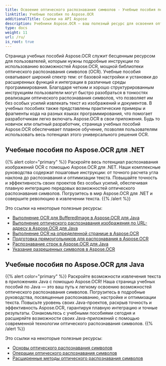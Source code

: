```yaml
---
title: Освоение оптического распознавания символов - Учебные пособия по Aspose.OCR
linktitle: Учебные пособия по Aspose.OCR
additionalTitle: Ссылки на API Aspose
description: Учебники Aspose.OCR — ваш полезный ресурс для освоения оптического распознавания символов с четкими инструкциями и практическими примерами на разных языках.
type: docs
weight: 11
url: /ru/
is_root: true
---
```


Страница учебных пособий Aspose.OCR служит бесценным ресурсом для пользователей, которым нужны подробные инструкции по использованию возможностей Aspose.OCR, мощной библиотеки оптического распознавания символов (OCR). Учебные пособия охватывают широкий спектр тем: от базовой настройки и установки до расширенных функций и интеграции в различные среды программирования. Благодаря четким и хорошо структурированным инструкциям пользователи могут быстро разобраться в тонкостях реализации оптического распознавания символов, что позволяет им без особых усилий извлекать текст из изображений и документов. В учебных пособиях также представлены практические примеры и фрагменты кода на разных языках программирования, что помогает разработчикам легко включать Aspose.OCR в свои приложения. Будь то новичок или опытный разработчик, страница учебных пособий Aspose.OCR обеспечивает плавное обучение, позволяя пользователям использовать весь потенциал этого универсального решения OCR.

## Учебные пособия по Aspose.OCR для .NET
{{% alert color="primary" %}}
Раскройте весь потенциал распознавания изображений OCR с помощью Aspose.OCR для .NET. Наши комплексные руководства содержат пошаговые инструкции: от точного расчета угла наклона до распознавания и оптимизации текста. Повышайте точность и эффективность своих проектов без особых усилий, обеспечивая плавную интеграцию передовых возможностей оптического распознавания символов. Погрузитесь в мир Aspose.OCR для .NET и совершите революцию в извлечении текста.
{{% /alert %}}

Это ссылки на некоторые полезные ресурсы:
 
- [Выполнение OCR для BufferedImage в Aspose.OCR для Java](./net/perform-ocr-buffered-image/)
- [Выполнение оптического распознавания изображения по URL-адресу в Aspose.OCR для Java](./net/perform-ocr-image-from-url/)
- [Выполнение OCR на определенной странице в Aspose.OCR](./net/perform-ocr-on-page/)
- [Подготовка прямоугольников для распознавания в Aspose.OCR](./net/prepare-rectangles-for-ocr/)
- [Распознавание строк в Aspose.OCR для Java](./net/recognize-lines/)
- [Указание разрешенных символов в Aspose.OCR](./net/specify-allowed-characters/)


## Учебные пособия по Aspose.OCR для Java
{{% alert color="primary" %}}
Раскройте возможности извлечения текста в приложениях Java с помощью Aspose.OCR! Наша страница учебных пособий по Java — это ваш путь к легкому освоению возможностей оптического распознавания символов. Погрузитесь в подробные руководства, посвященные распознаванию, настройке и оптимизации текста. Повысьте уровень своих Java-проектов, раскрыв точность и эффективность Aspose.OCR, гарантируя плавную интеграцию и точные результаты. Ознакомьтесь с учебными пособиями сегодня и расширяйте возможности своих Java-приложений с помощью современной технологии оптического распознавания символов.
{{% /alert %}}

Это ссылки на некоторые полезные ресурсы:
 
- [Основы оптического распознавания символов](./java/ocr-basics/)
- [Операции оптического распознавания символов](./java/ocr-operations/)
- [Расширенные методы оптического распознавания символов](./java/advanced-ocr-techniques/)



